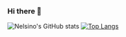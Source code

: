 ### Hi there 👋

<!--
**nelsinofrancisco/nelsinofrancisco** is a ✨ _special_ ✨ repository because its `README.md` (this file) appears on your GitHub profile.

Here are some ideas to get you started:

- 🔭 I’m currently working on ...
- 🌱 I’m currently learning ...
- 👯 I’m looking to collaborate on ...
- 🤔 I’m looking for help with ...
- 💬 Ask me about ...
- 📫 How to reach me: ...
- 😄 Pronouns: ...
- ⚡ Fun fact: ...
-->

![Nelsino's GitHub stats](https://github-readme-stats.vercel.app/api?username=nelsinofrancisco&show_icons=true&theme=radical)
[![Top Langs](https://github-readme-stats.vercel.app/api/top-langs/?username=nelsinofrancisco&layout=compact&theme=radical)](https://github.com/anuraghazra/github-readme-stats)
